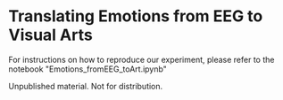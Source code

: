# Translating Emotions from EEG to Visual Arts

For instructions on how to reproduce our experiment, please refer to the notebook "Emotions_fromEEG_toArt.ipynb"

Unpublished material. Not for distribution.
